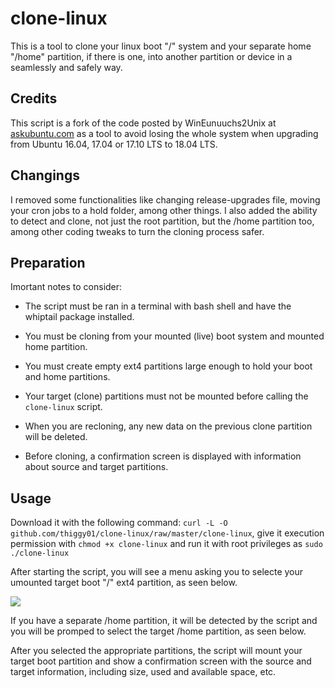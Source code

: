 # clone-linux

This is a tool to clone your linux boot "/" system and your separate home "/home" partition, if there is one, into 
another partition or device in a seamlessly and safely way.

## Credits 
 
This script is a fork of the code posted by WinEunuuchs2Unix at [askubuntu.com](https://bit.ly/34RNGbv) as a tool to avoid
losing the whole system when upgrading from Ubuntu 16.04, 17.04 or 17.10 LTS to 18.04 LTS.

## Changings

I removed some functionalities like changing release-upgrades file, moving your cron jobs to a hold folder, among other
things. I also added the ability to detect and clone, not just the root partition, but the /home partition too, among 
other coding tweaks to turn the cloning process safer.

## Preparation

Imortant notes to consider:

* The script must be ran in a terminal with bash shell and have the whiptail package installed.

* You must be cloning from your mounted (live) boot system and mounted home partition.

* You must create empty ext4 partitions large enough to hold your boot and home partitions.

* Your target (clone) partitions must not be mounted before calling the `clone-linux` script.

* When you are recloning, any new data on the previous clone partition will be deleted.

* Before cloning, a confirmation screen is displayed with information about source and target partitions.

## Usage

Download it with the following command: `curl -L -O github.com/thiggy01/clone-linux/raw/master/clone-linux`, give it
execution permission with `chmod +x clone-linux` and run it with root privileges as `sudo ./clone-linux`

After starting the script, you will see a menu asking you to selecte your umounted target boot "/" ext4 partition, as
seen below.

<img align="center" src="https://i.imgur.com/X7MVELD.png" />

If you have a separate /home partition, it will be detected by the script and you will be promped to select the target
/home partition, as seen below.

After you selected the appropriate partitions, the script will mount your target boot partition and show a confirmation
screen with the source and target information, including size, used and available space, etc.

